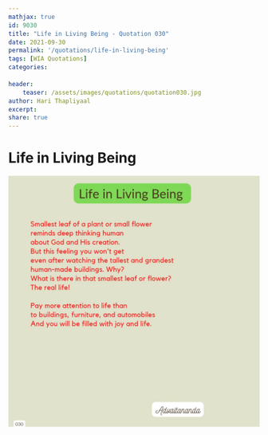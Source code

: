 ```yaml
---
mathjax: true
id: 9030
title: "Life in Living Being - Quotation 030"
date: 2021-09-30
permalink: '/quotations/life-in-living-being'
tags: [WIA Quotations] 
categories: 

header:
    teaser: /assets/images/quotations/quotation030.jpg
author: Hari Thapliyaal 
excerpt:
share: true 
---
```


# Life in Living Being

![Life in Living Being](/assets/images/quotations/quotation030.jpg)
